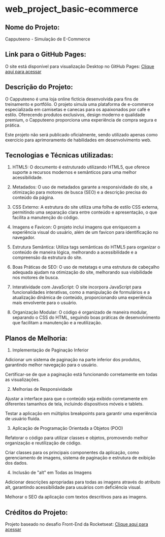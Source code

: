 # web_project_basic-ecommerce

## Nome do Projeto:

Capputeeno - Simulação de E-Commerce

## Link para o GitHub Pages:

O site está disponível para visualização Desktop no GitHub Pages: [Clique aqui para acessar](https://jlcambraia.github.io/web_project_basic-ecommerce)

## Descrição do Projeto:

O Capputeeno é uma loja online fictícia desenvolvida para fins de treinamento e portfólio. O projeto simula uma plataforma de e-commerce especializada em camisetas e canecas para os apaixonados por café e estilo. Oferecendo produtos exclusivos, design moderno e qualidade premium, o Capputeeno proporciona uma experiência de compra segura e prática.

Este projeto não será publicado oficialmente, sendo utilizado apenas como exercício para aprimoramento de habilidades em desenvolvimento web.

## Tecnologias e Técnicas utilizadas:

1. HTML5: O documento é estruturado utilizando HTML5, que oferece suporte a recursos modernos e semânticos para uma melhor acessibilidade.

2. Metadados: O uso de metadados garante a responsividade do site, a otimização para motores de busca (SEO) e a descrição precisa do conteúdo da página.

3. CSS Externo: A estrutura do site utiliza uma folha de estilo CSS externa, permitindo uma separação clara entre conteúdo e apresentação, o que facilita a manutenção do código.

4. Imagens e Favicon: O projeto inclui imagens que enriquecem a experiência visual do usuário, além de um favicon para identificação no navegador.

5. Estrutura Semântica: Utiliza tags semânticas do HTML5 para organizar o conteúdo de maneira lógica, melhorando a acessibilidade e a compreensão da estrutura do site.

6. Boas Práticas de SEO: O uso de metatags e uma estrutura de cabeçalho adequada ajudam na otimização do site, melhorando sua visibilidade nos motores de busca.

7. Interatividade com JavaScript: O site incorpora JavaScript para funcionalidades interativas, como a manipulação de formulários e a atualização dinâmica de conteúdo, proporcionando uma experiência mais envolvente para o usuário.

8. Organização Modular: O código é organizado de maneira modular, separando o CSS do HTML, seguindo boas práticas de desenvolvimento que facilitam a manutenção e a reutilização.

## Planos de Melhoria:

1. Implementação de Paginação Inferior

Adicionar um sistema de paginação na parte inferior dos produtos, garantindo melhor navegação para o usuário.

Certificar-se de que a paginação está funcionando corretamente em todas as visualizações.

2. Melhorias de Responsividade

Ajustar a interface para que o conteúdo seja exibido corretamente em diferentes tamanhos de tela, incluindo dispositivos móveis e tablets.

Testar a aplicação em múltiplos breakpoints para garantir uma experiência de usuário fluida.

3. Aplicação de Programação Orientada a Objetos (POO)

Refatorar o código para utilizar classes e objetos, promovendo melhor organização e reutilização de código.

Criar classes para os principais componentes da aplicação, como gerenciamento de imagens, sistema de paginação e estrutura de exibição dos dados.

4. Inclusão de "alt" em Todas as Imagens

Adicionar descrições apropriadas para todas as imagens através do atributo alt, garantindo acessibilidade para usuários com deficiência visual.

Melhorar o SEO da aplicação com textos descritivos para as imagens.

## Créditos do Projeto:

Projeto baseado no desafio Front-End da Rocketseat: [Clique aqui para acessar](https://github.com/Rocketseat/frontend-challenge)
